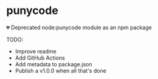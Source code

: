 # punycode

💔 Deprecated node:punycode module as an npm package

TODO:

- Improve readme
- Add GitHub Actions
- Add metadata to package.json
- Publish a v1.0.0 when all that's done
